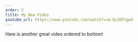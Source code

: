 ```yaml
---
order: 2
title: My New Video
youtube_url: https://www.youtube.com/watch?v=A-bLSGP1gwU
---
```


Here is another great video ordered to bottom!

